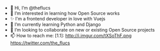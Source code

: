 - 👋 Hi, I’m @theflucs
- 👀 I’m interested in learning how Open Source works
- ✨ I'm a frontend developer in love with Vuejs
- 🌱 I’m currently learning Python and Django
- 💞️ I’m looking to collaborate on new or existing Open Source projects
- 📫 How to reach me:
      [1.1]: http://i.imgur.com/tXSoThF.png
      https://twitter.com/the_flucs
